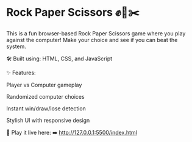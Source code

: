 # Rock Paper Scissors ✊📄✂️
This is a fun browser-based Rock Paper Scissors game where you play against the computer! Make your choice and see if you can beat the system.

🛠 Built using: HTML, CSS, and JavaScript

✨ Features:

Player vs Computer gameplay

Randomized computer choices

Instant win/draw/lose detection

Stylish UI with responsive design

📌 Play it live here:
➡️ http://127.0.0.1:5500/index.html
